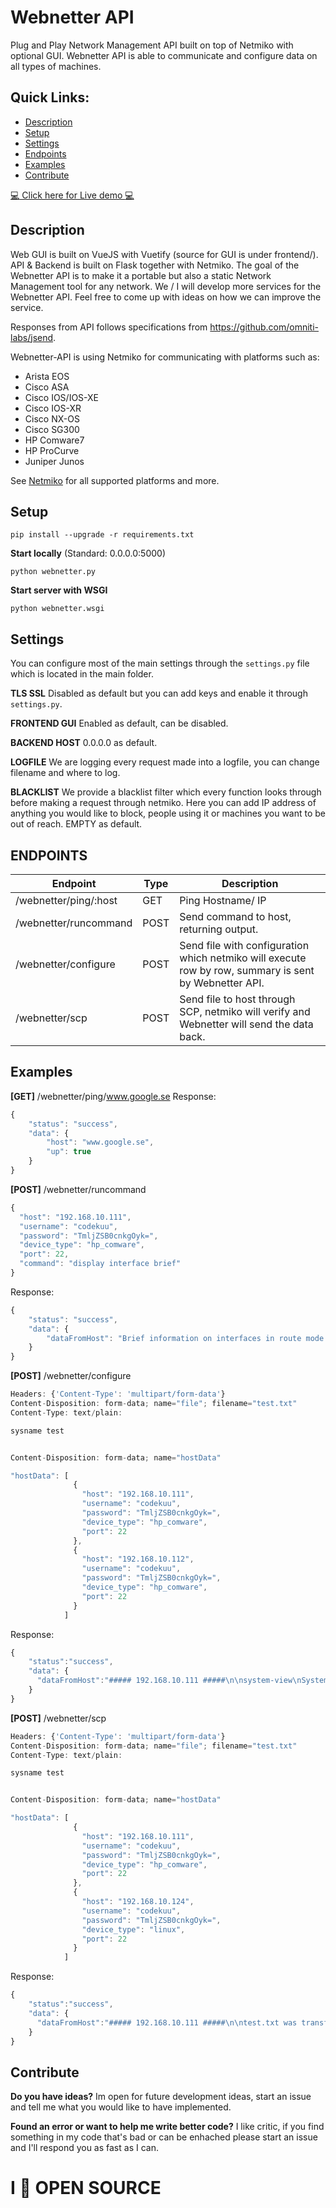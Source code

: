 
# Webnetter API
Plug and Play Network Management API built on top of Netmiko with optional GUI.
Webnetter API is able to communicate and configure data on all types of machines.

## Quick Links:
- [Description](#description)
- [Setup](#setup)
- [Settings](#settings)
- [Endpoints](#endpoints)
- [Examples](#examples)
- [Contribute](contribute)

[:computer: Click here for Live demo :computer:](https://oppetinternet.se/webnetter)


## Description

Web GUI is built on VueJS with Vuetify (source for GUI is under frontend/).
API & Backend is built on Flask together with Netmiko.
The goal of the Webnetter API is to make it a portable but also a static Network Management tool for any network. We / I will develop more services for the Webnetter API. Feel free to come up with ideas on how we can improve the service.

Responses from API follows specifications from https://github.com/omniti-labs/jsend.

Webnetter-API is using Netmiko for communicating with platforms such as:
- Arista EOS
- Cisco ASA
- Cisco IOS/IOS-XE
- Cisco IOS-XR
- Cisco NX-OS
- Cisco SG300
- HP Comware7
- HP ProCurve
- Juniper Junos

See [Netmiko](https://github.com/ktbyers/netmiko) for all supported platforms and more. 

## Setup

    pip install --upgrade -r requirements.txt

**Start locally** (Standard: 0.0.0.0:5000)

    python webnetter.py

**Start server with WSGI**

    python webnetter.wsgi
 

## Settings
You can configure most of the main settings through the `settings.py` file which is located in the main folder.

 **TLS SSL**
  Disabled as default but you can add keys and enable it through `settings.py`.

**FRONTEND GUI**
Enabled as default, can be disabled.

**BACKEND HOST**
0.0.0.0 as default.

**LOGFILE**
We are logging every request made into a logfile, you can change filename and where to log.

**BLACKLIST**
We provide a blacklist filter which every function looks through before making a request through netmiko.
Here you can add IP address of anything you would like to block, people using it or machines you want to be out of reach. EMPTY as default.

## ENDPOINTS

Endpoint | Type | Description
--|--|--
/webnetter/ping/:host | GET | Ping Hostname/ IP
/webnetter/runcommand | POST | Send command to host, returning output.
/webnetter/configure | POST | Send file with configuration which netmiko will execute row by row, summary is sent by Webnetter API.
/webnetter/scp | POST | Send file to host through SCP, netmiko will verify and Webnetter will send the data back.


## Examples



**[GET]** /webnetter/ping/www.google.se
Response:
```javascript
{
    "status": "success",
    "data": {
        "host": "www.google.se",
        "up": true
    }
}
```




**[POST]** /webnetter/runcommand
```javascript
{
  "host": "192.168.10.111",
  "username": "codekuu",
  "password": "TmljZSB0cnkgOyk=",
  "device_type": "hp_comware",
  "port": 22,
  "command": "display interface brief"
}
```

Response:
```javascript
{
    "status": "success",
    "data": {
        "dataFromHost": "Brief information on interfaces in route mode:\nLink: ADM - administratively down; Stby - standby\nProtocol: (s) - spoofing\nInterface            Link Protocol Primary IP      Description                \nInLoop0              UP   UP(s)    --                                         \nNULL0                UP   UP(s)    --                                         \nVlan10               UP   UP       192.168.10.111                             \n\nBrief information on interfaces in bridge mode:\nLink: ADM - administratively down; Stby - standby\nSpeed: (a) - auto\nDuplex: (a)/A - auto; H - half; F - full\nType: A - access; T - trunk; H - hybrid\nInterface            Link Speed   Duplex Type PVID Description                \nGE1/0/1              UP   1G(a)   F(a)   T    10           UPLINK-192.168.10.1\nGE1/0/2              DOWN auto    A      A    1337                            \nGE1/0/3              DOWN auto    A      A    1337                            \nGE1/0/4              DOWN auto    A      A    1337                            \nGE1/0/5              DOWN auto    A      A    1337                            \nGE1/0/6              DOWN auto    A      A    1337                            \nGE1/0/7              DOWN auto    A      A    1337                            \nGE1/0/8              DOWN auto    A      A    1337                            \nGE1/0/9              DOWN auto    A      A    1337                            \nGE1/0/10             DOWN auto    A      A    1337                            \nGE1/0/11             DOWN auto    A      A    1337                            \nGE1/0/12             DOWN auto    A      A    1337                            \nGE1/0/13             DOWN auto    A      A    1337                            \nGE1/0/14             DOWN auto    A      A    1337                            \nGE1/0/15             DOWN auto    A      A    1337                            \nGE1/0/16             DOWN auto    A      A    1337                            \nGE1/0/17             DOWN auto    A      A    1337                            \nGE1/0/18             DOWN auto    A      A    1337                            \nGE1/0/19             DOWN auto    A      A    1337                            \nGE1/0/20             DOWN auto    A      A    1337                            \nGE1/0/21             DOWN auto    A      A    1337                            \nGE1/0/22             DOWN auto    A      A    1337                            \nGE1/0/23             DOWN auto    A      A    1337                            \nGE1/0/24             DOWN auto    A      A    1337                            \nXGE1/0/25            DOWN auto    A      A    1                               \nXGE1/0/26            DOWN auto    A      A    1                               \nXGE1/0/27            DOWN auto    A      A    1                               \nXGE1/0/28            DOWN auto    A      A    1                               \n"
    }
}
```



**[POST]** /webnetter/configure
```javascript
Headers: {'Content-Type': 'multipart/form-data'}
Content-Disposition: form-data; name="file"; filename="test.txt"
Content-Type: text/plain:

sysname test


Content-Disposition: form-data; name="hostData"

"hostData": [
              {
                "host": "192.168.10.111",
                "username": "codekuu",
                "password": "TmljZSB0cnkgOyk=",
                "device_type": "hp_comware",
                "port": 22
              },
              {
                "host": "192.168.10.112",
                "username": "codekuu",
                "password": "TmljZSB0cnkgOyk=",
                "device_type": "hp_comware",
                "port": 22
              }
            ]

```

Response:
```javascript
{
    "status":"success",
    "data": {
      "dataFromHost":"##### 192.168.10.111 #####\n\nsystem-view\nSystem View: return to User View with Ctrl+Z.\n[Great-Sysname]sysname test\nreturn\n<test>\n\n###########################\n\n##### 192.168.10.112 #####\n\nsystem-view\nSystem View: return to User View with Ctrl+Z.\n[Great-Sysname2]sysname test2\nreturn\n<test2>\n\n###########################\n\n"
    }
}

```



**[POST]** /webnetter/scp
```javascript
Headers: {'Content-Type': 'multipart/form-data'}
Content-Disposition: form-data; name="file"; filename="test.txt"
Content-Type: text/plain:

sysname test


Content-Disposition: form-data; name="hostData"

"hostData": [
              {
                "host": "192.168.10.111",
                "username": "codekuu",
                "password": "TmljZSB0cnkgOyk=",
                "device_type": "hp_comware",
                "port": 22
              },
              {
                "host": "192.168.10.124",
                "username": "codekuu",
                "password": "TmljZSB0cnkgOyk=",
                "device_type": "linux",
                "port": 22
              }
            ]

```

Response:
```javascript
{
    "status":"success",
    "data": {
      "dataFromHost":"##### 192.168.10.111 #####\n\ntest.txt was transferred and verified.\n\n###########################\n\n##### 192.168.10.124 #####\n\nCould not transfer file, it already exist in /home/pi/.\n\n###########################\n\n"
    }
}

```




## Contribute

**Do you have ideas?**
Im open for future development ideas, start an issue and tell me what you would like to have implemented.

**Found an error or want to help me write better code?**
I like critic, if you find something in my code that's bad or can be enhached please start an issue and I'll respond you as fast as I can.

# I :dog: OPEN SOURCE
